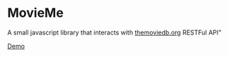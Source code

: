 MovieMe
=================================

A small javascript library that interacts with [themoviedb.org](http://www.themoviedb.org/) RESTFul API"


[Demo](http://jgarciaruiz.es/movieme/)

